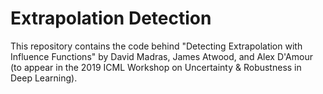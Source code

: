 # Extrapolation Detection
This repository contains the code behind "Detecting Extrapolation with Influence
Functions" by David Madras, James Atwood, and Alex D'Amour (to appear in the
2019 ICML Workshop on Uncertainty & Robustness in Deep Learning).
